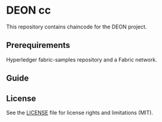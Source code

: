 # DEON cc

This repository contains chaincode for the DEON project.

Prerequirements
-----------------
Hyperledger fabric-samples repository and a Fabric network.



Guide
------


License
--------
See the [LICENSE](https://github.com/off-grid-block/off-grid-cc/blob/master/LICENSE) file for license rights and limitations (MIT).
